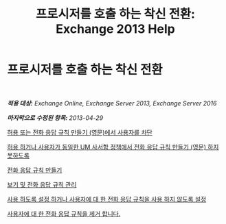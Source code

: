 ﻿---
title: '프로시저를 호출 하는 착신 전환: Exchange 2013 Help'
TOCTitle: 프로시저를 호출 하는 착신 전환
ms:assetid: a19cf331-4a83-4d8e-909e-9330911c7fa2
ms:mtpsurl: https://technet.microsoft.com/ko-kr/library/JJ863115(v=EXCHG.150)
ms:contentKeyID: 50556043
ms.date: 05/22/2018
mtps_version: v=EXCHG.150
ms.translationtype: MT
---

# 프로시저를 호출 하는 착신 전환

 

_**적용 대상:** Exchange Online, Exchange Server 2013, Exchange Server 2016_

_**마지막으로 수정된 항목:** 2013-04-29_

[허용 또는 전화 응답 규칙 만들기 (영문)에서 사용자를 차단](allow-or-prevent-a-user-from-creating-call-answering-rules-exchange-2013-help.md)

[허용 하거나 사용자가 동일한 UM 사서함 정책에서 전화 응답 규칙 만들기 (영문) 하지 못하도록](allow-or-prevent-users-in-the-same-um-mailbox-policy-from-creating-call-answering-rules-exchange-2013-help.md)

[전화 응답 규칙 만들기](create-a-call-answering-rule-exchange-2013-help.md)

[보기 및 전화 응답 규칙 관리](view-and-manage-a-call-answering-rule-exchange-2013-help.md)

[사용 하도록 설정 하거나 사용자에 대 한 전화 응답 규칙을 사용 하지 않도록 설정](enable-or-disable-a-call-answering-rule-for-a-user-exchange-2013-help.md)

[사용자에 대 한 전화 응답 규칙을 제거 합니다.](remove-a-call-answering-rule-for-a-user-exchange-2013-help.md)

